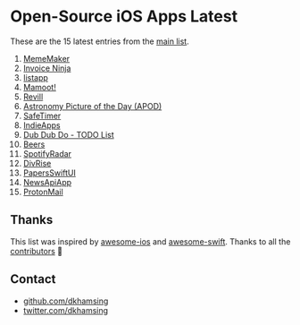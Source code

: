 # Open-Source iOS Apps Latest

These are the 15 latest entries from the [main list](https://github.com/dkhamsing/open-source-ios-apps).


1. [MemeMaker](https://github.com/dempseyatgithub/MemeMaker)
2. [Invoice Ninja](https://github.com/invoiceninja/flutter-client)
3. [listapp](https://github.com/dkhamsing/listapp.ios)
4. [Mamoot!](https://github.com/Benetos/Mamoot)
5. [Revill](https://github.com/ViniciusDeep/Revill)
6. [Astronomy Picture of the Day (APOD)](https://github.com/LASER-Yi/SwiftUI-APOD)
7. [SafeTimer](https://github.com/Hortelanos/SafeTimer)
8. [IndieApps](https://github.com/antranapp/IndieApps)
9. [Dub Dub Do - TODO List](https://github.com/StephenMcMillan/Dub-Dub-Do)
10. [Beers](https://github.com/crelies/Beers)
11. [SpotifyRadar](https://github.com/ThasianX/SpotifyRadar)
12. [DivRise](https://github.com/ThasianX/DivRise)
13. [PapersSwiftUI](https://github.com/donbytyqi/PapersSwiftUI)
14. [NewsApiApp](https://github.com/SchwiftyUI/NewsApiApp)
15. [ProtonMail](https://github.com/ProtonMail/ios-mail)

## Thanks

This list was inspired by [awesome-ios](https://github.com/vsouza/awesome-ios) and [awesome-swift](https://github.com/matteocrippa/awesome-swift). Thanks to all the [contributors](https://github.com/dkhamsing/open-source-ios-apps/graphs/contributors) 🎉 

## Contact

- [github.com/dkhamsing](https://github.com/dkhamsing)
- [twitter.com/dkhamsing](https://twitter.com/dkhamsing)

